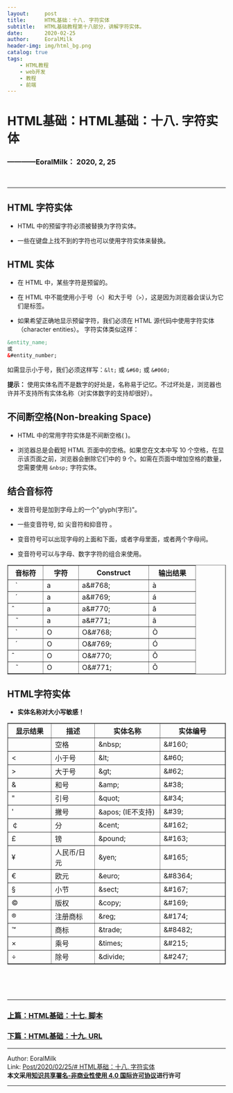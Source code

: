 ```yaml
---
layout:     post                    
title:      HTML基础：十八. 字符实体     
subtitle:   HTML基础教程第十八部分，讲解字符实体。
date:       2020-02-25           
author:     EoralMilk             
header-img: img/html_bg.png    
catalog: true                    
tags:        
    - HTML教程
    - web开发
    - 教程
    - 前端
---
```



# HTML基础：HTML基础：十八. 字符实体
### ————EoralMilk： 2020, 2, 25
<br/>  

---
## HTML 字符实体

- HTML 中的预留字符必须被替换为字符实体。

- 一些在键盘上找不到的字符也可以使用字符实体来替换。

## HTML 实体

- 在 HTML 中，某些字符是预留的。

- 在 HTML 中不能使用小于号（`<`）和大于号（`>`），这是因为浏览器会误认为它们是标签。

- 如果希望正确地显示预留字符，我们必须在 HTML 源代码中使用字符实体（character entities）。 字符实体类似这样：

```html
&entity_name;
或
&#entity_number;
```

如需显示小于号，我们必须这样写：`&lt;` 或 `&#60;` 或 `&#060;`


**提示：** 使用实体名而不是数字的好处是，名称易于记忆。不过坏处是，浏览器也许并不支持所有实体名称（对实体数字的支持却很好）。

## 不间断空格(Non-breaking Space)

- HTML 中的常用字符实体是不间断空格(&nbsp;)。

- 浏览器总是会截短 HTML 页面中的空格。如果您在文本中写 10 个空格，在显示该页面之前，浏览器会删除它们中的 9 个。如需在页面中增加空格的数量，您需要使用 `&nbsp;` 字符实体。

## 结合音标符

- 发音符号是加到字母上的一个"glyph(字形)"。

- 一些变音符号, 如 尖音符和抑音符 。

- 变音符号可以出现字母的上面和下面，或者字母里面，或者两个字母间。

- 变音符号可以与字母、数字字符的组合来使用。

<table border="1">
<tbody><tr>
<th style="width:15%">音标符</th>
<th style="width:15%">字符</th>
<th style="width:30%">Construct</th>
<th style="width:20%">输出结果 </th>
</tr>
<tr>
      <td> &nbsp;&nbsp;̀</td>
      <td>a</td>
      <td>a&amp;#768;</td>
      <td>à</td>
</tr>
<tr>
      <td> &nbsp;&nbsp;́</td>
      <td>a</td>
      <td>a&amp;#769;</td>
      <td>á</td>
</tr>
<tr>
      <td> ̂</td>
      <td>a</td>
      <td>a&amp;#770;</td>
      <td>â</td>
</tr>
<tr>
      <td> &nbsp;&nbsp;̃</td>
      <td>a</td>
      <td>a&amp;#771;</td>
      <td>ã</td>
</tr>
<tr>
      <td> &nbsp;&nbsp;̀</td>
      <td>O</td>
      <td>O&amp;#768;</td>
      <td>Ò</td>
</tr>
<tr>
      <td> &nbsp;&nbsp;́</td>
      <td>O</td>
      <td>O&amp;#769;</td>
      <td>Ó</td>
</tr>
<tr>
      <td> ̂</td>
      <td>O</td>
      <td>O&amp;#770;</td>
      <td>Ô</td>
</tr>
<tr>
      <td> &nbsp;&nbsp;̃</td>
      <td>O</td>
      <td>O&amp;#771;</td>
      <td>Õ</td>
</tr>
</tbody></table>


## HTML字符实体
	
- **实体名称对大小写敏感！**

<table border="1">
<tbody><tr>
  <th style="width:20%">显示结果</th>
  <th style="width:20%">描述</th>
  <th style="width:30%">实体名称</th>
  <th style="width:30%">实体编号</th>
</tr>
<tr>
  <td>&nbsp;</td>
  <td>空格</td>
  <td>&amp;nbsp;</td>
  <td>&amp;#160;</td>
</tr>
<tr>
  <td>&lt;</td>
  <td>小于号</td>
  <td>&amp;lt;</td>
  <td>&amp;#60;</td>
</tr>
<tr>
  <td>&gt;</td>
  <td>大于号</td>
  <td>&amp;gt;</td>
  <td>&amp;#62;</td>
</tr>
<tr>
  <td>&amp;</td>
  <td>和号</td>
  <td>&amp;amp;</td>
  <td>&amp;#38;</td>
</tr>
<tr>
  <td>"</td>
  <td>引号</td>
  <td>&amp;quot;</td>
  <td>&amp;#34;</td>
</tr>
<tr>
  <td>'</td>
  <td>撇号&nbsp;</td>
  <td>&amp;apos; (IE不支持)</td>
  <td>&amp;#39;</td>
</tr>
<tr>
  <td>￠</td>
  <td>分</td>
  <td>&amp;cent;</td>
  <td>&amp;#162;</td>
</tr>
<tr>
  <td>£</td>
  <td>镑</td>
  <td>&amp;pound;</td>
  <td>&amp;#163;</td>
</tr>
<tr>
  <td>¥</td>
  <td>人民币/日元</td>
  <td>&amp;yen;</td>
  <td>&amp;#165;</td>
</tr>
<tr>
  <td>€</td>
  <td>欧元</td>
  <td>&amp;euro;</td>
  <td>&amp;#8364;</td>
</tr>
<tr>
  <td>§</td>
  <td>小节</td>
  <td>&amp;sect;</td>
  <td>&amp;#167;</td>
</tr>
<tr>
  <td>©</td>
  <td>版权</td>
  <td>&amp;copy;</td>
  <td>&amp;#169;</td>
</tr>
<tr>
  <td>®</td>
  <td>注册商标</td>
  <td>&amp;reg;</td>
  <td>&amp;#174;</td>
</tr>
<tr>
  <td>™</td>
  <td>商标</td>
  <td>&amp;trade;</td>
  <td>&amp;#8482;</td>
</tr>
<tr>
  <td>×</td>
  <td>乘号</td>
  <td>&amp;times;</td>
  <td>&amp;#215;</td>
</tr>
<tr>
  <td>÷</td>
  <td>除号</td>
  <td>&amp;divide;</td>
  <td>&amp;#247;</td>
</tr>
</tbody></table>

<br/>  
<br/>
<br/>

---  
### [上篇：HTML基础：十七. 脚本](https://eoralmilk.github.io/2020/02/25/HTML%E5%9F%BA%E7%A1%80-%E5%8D%81%E4%B8%83/)
### [下篇：HTML基础：十九. URL](https://eoralmilk.github.io/2020/02/26/HTML%E5%9F%BA%E7%A1%80-%E5%8D%81%E4%B9%9D/)


---  

Author: EoralMilk  
Link: [Post/2020/02/25/# HTML基础：十八. 字符实体](https://eoralmilk.github.io/2020/02/25/HTML%E5%9F%BA%E7%A1%80-%E5%8D%81%E5%85%AB/)   
**本文采用[知识共享署名-非商业性使用 4.0 国际许可协议](https://creativecommons.org/licenses/by-nc-sa/4.0/)进行许可**  

---